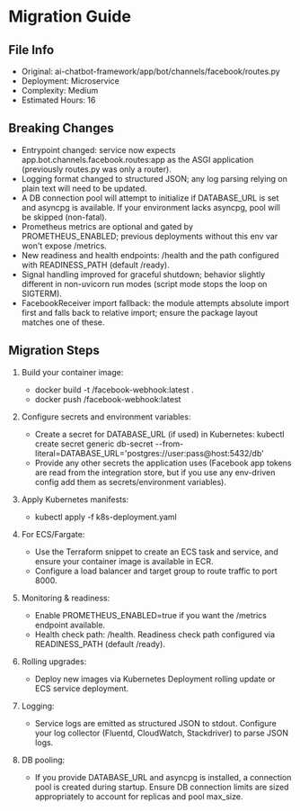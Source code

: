 # Migration Guide

## File Info
- Original: ai-chatbot-framework/app/bot/channels/facebook/routes.py
- Deployment: Microservice
- Complexity: Medium
- Estimated Hours: 16

## Breaking Changes
- Entrypoint changed: service now expects app.bot.channels.facebook.routes:app as the ASGI application (previously routes.py was only a router).
- Logging format changed to structured JSON; any log parsing relying on plain text will need to be updated.
- A DB connection pool will attempt to initialize if DATABASE_URL is set and asyncpg is available. If your environment lacks asyncpg, pool will be skipped (non-fatal).
- Prometheus metrics are optional and gated by PROMETHEUS_ENABLED; previous deployments without this env var won't expose /metrics.
- New readiness and health endpoints: /health and the path configured with READINESS_PATH (default /ready).
- Signal handling improved for graceful shutdown; behavior slightly different in non-uvicorn run modes (script mode stops the loop on SIGTERM).
- FacebookReceiver import fallback: the module attempts absolute import first and falls back to relative import; ensure the package layout matches one of these.

## Migration Steps
1) Build your container image:
   - docker build -t <registry>/facebook-webhook:latest .
   - docker push <registry>/facebook-webhook:latest

2) Configure secrets and environment variables:
   - Create a secret for DATABASE_URL (if used) in Kubernetes: kubectl create secret generic db-secret --from-literal=DATABASE_URL='postgres://user:pass@host:5432/db'
   - Provide any other secrets the application uses (Facebook app tokens are read from the integration store, but if you use any env-driven config add them as secrets/environment variables).

3) Apply Kubernetes manifests:
   - kubectl apply -f k8s-deployment.yaml

4) For ECS/Fargate:
   - Use the Terraform snippet to create an ECS task and service, and ensure your container image is available in ECR.
   - Configure a load balancer and target group to route traffic to port 8000.

5) Monitoring & readiness:
   - Enable PROMETHEUS_ENABLED=true if you want the /metrics endpoint available.
   - Health check path: /health. Readiness check path configured via READINESS_PATH (default /ready).

6) Rolling upgrades:
   - Deploy new images via Kubernetes Deployment rolling update or ECS service deployment.

7) Logging:
   - Service logs are emitted as structured JSON to stdout. Configure your log collector (Fluentd, CloudWatch, Stackdriver) to parse JSON logs.

8) DB pooling:
   - If you provide DATABASE_URL and asyncpg is installed, a connection pool is created during startup. Ensure DB connection limits are sized appropriately to account for replicas and pool max_size.

